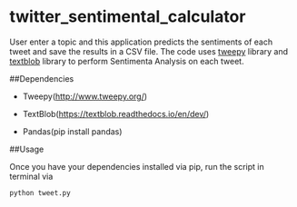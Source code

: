 # twitter_sentimental_calculator

User enter a topic and this application predicts the sentiments of each tweet and save the results in a CSV file. The code uses [tweepy](http://docs.tweepy.org/en/v3.5.0/)
library and [textblob](https://textblob.readthedocs.io/en/dev/) library to perform Sentimenta Analysis on each tweet.

##Dependencies

- Tweepy(http://www.tweepy.org/)

- TextBlob(https://textblob.readthedocs.io/en/dev/)

- Pandas(pip install pandas)

##Usage

Once you have your dependencies installed via pip, run the script in terminal via
```
python tweet.py
```


